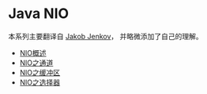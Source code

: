 # Java NIO

本系列主要翻译自 [Jakob Jenkov](http://tutorials.jenkov.com/java-nio/index.html)， 并略微添加了自己的理解。

- [NIO概述](./概述.md)
- [NIO之通道](./Java_NIO_通道.md)
- [NIO之缓冲区](./Java_NIO_缓冲区.md)
- [NIO之选择器](./Java_NIO_选择器.md)